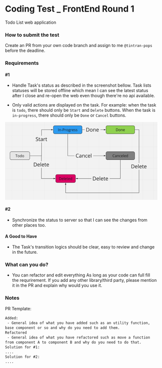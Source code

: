 # Coding Test _ FrontEnd Round 1

Todo List web application

### How to submit the test

Create an PR from your own code branch and assign to me `@tintran-pops` before the deadline.

### Requirements
#### #1

- Handle Task's status as described in the screenshot bellow. Task lists statuses will be stored offline which mean I can see the latest status after I close and re-open the web even though there're no api available.

- Only valid actions are displayed on the task. For example: when the task is `todo`, there should only be `Start` and `Delete` buttons. When the task is `in-progress`, there should only be `Done` or `Cancel` buttons.

![alt text](./public/TaskFlow.png)

#### #2

- Synchronize the status to server so that I can see the changes from other places too.

#### A Good to Have

- The Task's transition logics should be clear, easy to review and change in the future.

### What can you do?

- You can refactor and edit everything As long as your code can full fill the requrirement. If you add any other library/third party, please mention it in the PR and explain why would you use it.

### Notes

PR Template:

```
Added:
 - General idea of what you have added such as an utility function, base component or so and why do you need to add them.
Refactored
 - General idea of what you have refactored such as move a function from component A to component B and why do you need to do that.
Solution for #1:
....
Solution for #2:
....
```